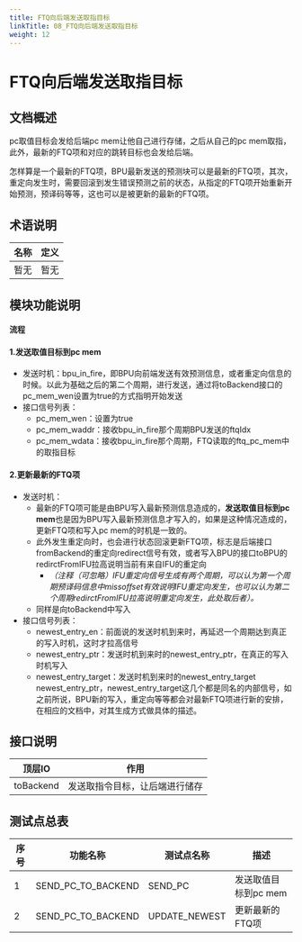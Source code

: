 ```yaml
---
title: FTQ向后端发送取指目标
linkTitle: 08_FTQ向后端发送取指目标
weight: 12
---
```



# FTQ向后端发送取指目标

## 文档概述

pc取值目标会发给后端pc mem让他自己进行存储，之后从自己的pc mem取指，此外，最新的FTQ项和对应的跳转目标也会发给后端。

怎样算是一个最新的FTQ项，BPU最新发送的预测块可以是最新的FTQ项，其次，重定向发生时，需要回滚到发生错误预测之前的状态，从指定的FTQ项开始重新开始预测，预译码等等，这也可以是被更新的最新的FTQ项。

## 术语说明 

| 名称  | 定义  |
| --- | --- |
| 暂无  | 暂无  |

## 模块功能说明 
#### 流程
#### 1.发送取值目标到pc mem
- 发送时机：bpu_in_fire，即BPU向前端发送有效预测信息，或者重定向信息的时候。以此为基础之后的第二个周期，进行发送，通过将toBackend接口的pc_mem_wen设置为true的方式指明开始发送
- 接口信号列表：
	- pc_mem_wen：设置为true
	- pc_mem_waddr：接收bpu_in_fire那个周期BPU发送的ftqIdx	
	- pc_mem_wdata：接收bpu_in_fire那个周期，FTQ读取的ftq_pc_mem中的取指目标
#### 2.更新最新的FTQ项
- 发送时机：
	- 最新的FTQ项可能是由BPU写入最新预测信息造成的，**发送取值目标到pc mem**也是因为BPU写入最新预测信息才写入的，如果是这种情况造成的，更新FTQ项和写入pc mem的时机是一致的。
	- 此外发生重定向时，也会进行状态回滚更新FTQ项，标志是后端接口fromBackend的重定向redirect信号有效，或者写入BPU的接口toBPU的redirctFromIFU拉高说明当前有来自IFU的重定向
		- *（注释（可忽略）IFU重定向信号生成有两个周期，可以认为第一个周期预译码信息中missoffset有效说明IFU重定向发生，也可以认为第二个周期redirctFromIFU拉高说明重定向发生，此处取后者）。*
	- 同样是向toBackend中写入
- 接口信号列表：
	- newest_entry_en：前面说的发送时机到来时，再延迟一个周期达到真正的写入时机，这时才拉高信号
	- newest_entry_ptr：发送时机到来时的newest_entry_ptr，在真正的写入时机写入
	- newest_entry_target：发送时机到来时的newest_entry_target
	newest_entry_ptr，newest_entry_target这几个都是同名的内部信号，如之前所说，BPU新的写入，重定向等等都会对最新FTQ项进行新的安排，在相应的文档中，对其生成方式做具体的描述。
## 接口说明

| 顶层IO      | 作用              |
| --------- | --------------- |
| toBackend | 发送取指令目标，让后端进行储存 |

## 测试点总表 


| 序号  | 功能名称               | 测试点名称         | 描述            |
| --- | ------------------ | ------------- | ------------- |
| 1   | SEND_PC_TO_BACKEND | SEND_PC       | 发送取值目标到pc mem |
| 2   | SEND_PC_TO_BACKEND | UPDATE_NEWEST | 更新最新的FTQ项     |

</mrs-testpoints>

